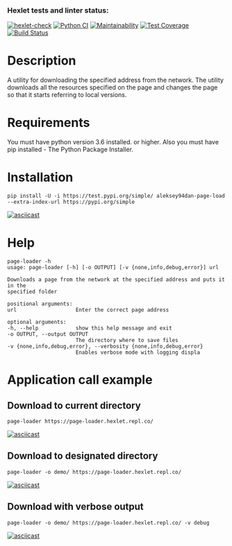 ### Hexlet tests and linter status:
[![hexlet-check](https://github.com/Aleksey94Dan/python-project-lvl3/actions/workflows/hexlet-check.yml/badge.svg)](https://github.com/Aleksey94Dan/python-project-lvl3/actions/workflows/hexlet-check.yml)
[![Python CI](https://github.com/Aleksey94Dan/python-project-lvl3/actions/workflows/CI.yml/badge.svg)](https://github.com/Aleksey94Dan/python-project-lvl3/actions/workflows/CI.yml)
[![Maintainability](https://api.codeclimate.com/v1/badges/2863440f6754f8f6819a/maintainability)](https://codeclimate.com/github/Aleksey94Dan/python-project-lvl3/maintainability)
[![Test Coverage](https://api.codeclimate.com/v1/badges/2863440f6754f8f6819a/test_coverage)](https://codeclimate.com/github/Aleksey94Dan/python-project-lvl3/test_coverage)
[![Build Status](https://travis-ci.org/Aleksey94Dan/python-project-lvl3.svg?branch=main)](https://travis-ci.org/Aleksey94Dan/python-project-lvl3)

# Description

A utility for downloading the specified address from the network. The utility downloads all the resources specified on the page and changes the page so that it starts referring to local versions.

# Requirements

You must have python version 3.6 installed. or higher.
Also you must have pip installed - The Python Package Installer.

# Installation

    pip install -U -i https://test.pypi.org/simple/ aleksey94dan-page-load --extra-index-url https://pypi.org/simple

[![asciicast](https://asciinema.org/a/A49DNS73dDzROGy622xSyv9RA.svg)](https://asciinema.org/a/A49DNS73dDzROGy622xSyv9RA)
# Help

    page-loader -h
    usage: page-loader [-h] [-o OUTPUT] [-v {none,info,debug,error}] url

    Downloads a page from the network at the specified address and puts it in the
    specified folder

    positional arguments:
    url                   Enter the correct page address

    optional arguments:
    -h, --help            show this help message and exit
    -o OUTPUT, --output OUTPUT
                          The directory where to save files
    -v {none,info,debug,error}, --verbosity {none,info,debug,error}
                          Enables verbose mode with logging displa

# Application call example

## Download to current directory

    page-loader https://page-loader.hexlet.repl.co/

[![asciicast](https://asciinema.org/a/bVCQzYJdN2d7Y7hfxgLxwAMh5.svg)](https://asciinema.org/a/bVCQzYJdN2d7Y7hfxgLxwAMh5)
## Download to designated directory

    page-loader -o demo/ https://page-loader.hexlet.repl.co/

[![asciicast](https://asciinema.org/a/9eBIX2xYDgFpIoqqgohlc3x1J.svg)](https://asciinema.org/a/9eBIX2xYDgFpIoqqgohlc3x1J)

## Download with verbose output

    page-loader -o demo/ https://page-loader.hexlet.repl.co/ -v debug

[![asciicast](https://asciinema.org/a/NTQwDXAQ3MDBZDQLTjMA5a3BQ.svg)](https://asciinema.org/a/NTQwDXAQ3MDBZDQLTjMA5a3BQ)
